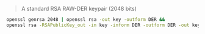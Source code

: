 > A standard RSA RAW-DER keypair (2048 bits)

```sh
openssl genrsa 2048 | openssl rsa -out key -outform DER &&
openssl rsa -RSAPublicKey_out -in key -inform DER -outform DER -out key.pub
```
